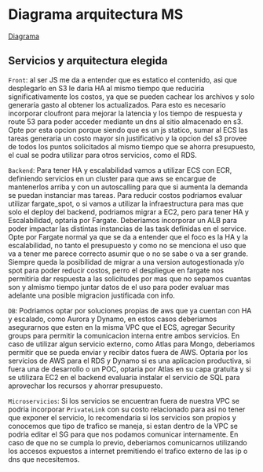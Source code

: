 # Diagrama arquitectura MS
[Diagrama](https://drive.google.com/file/d/1OTIYeq2PjCWkw7D87mxlDC6Wd9hzhOur/view?usp=sharing)

## Servicios y arquitectura elegida
``Front``: al ser JS me da a entender que es estatico el contenido, asi que desplegarlo en S3 le daria HA al mismo tiempo que reduciria significativamente los costos, ya que se pueden cachear los archivos y solo generaria gasto al obtener los actualizados. Para esto es necesario incorporar cloufront para mejorar la latencia y los tiempo de respuesta y route 53 para poder acceder mediante un dns al sitio almacenado en s3.
Opte por esta opcion porque siendo que es un js statico, sumar al ECS las tareas generaria un costo mayor sin justificativo y la opcion del s3 provee de todos los puntos solicitados al mismo tiempo que se ahorra presupuesto, el cual se podra utilizar para otros servicios, como el RDS.

``Backend``: Para tener HA y escalabilidad vamos a utilizar ECS con ECR, definiendo servicios en un cluster para que aws se encargue de mantenerlos arriba y con un autoscalling para que si aumenta la demanda se puedan instanciar mas tareas. Para reducir costos podriamos evaluar utilizar fargate_spot, o si vamos a utilizar la infraestructura para mas que solo el deploy del backend, podriamos migrar a EC2, pero para tener HA y Escalabilidad, optaria por Fargate. Deberiamos incorporar un ALB para poder impactar las distintas instancias de las task definidas en el service.
Opte por Fargate normal ya que se da a entender que el foco es la HA y la escalabilidad, no tanto el presupuesto y como no se menciona el uso que va a tener me parece correcto asumir que o no se sabe o va a ser grande. Siempre queda la posibilidad de migrar a una version autogestionada y/o spot para poder reducir costos, perro el despliegue en fargate nos permitiria dar respuesta a las solicitudes por mas que no sepamos cuantas son y almismo tiempo juntar datos de el uso para poder evaluar mas adelante una posible migracion justificada con info.

`DB`: Podriamos optar por soluciones propias de aws que ya cuentan con HA y escalado, como Aurora y Dynamo, en estos casos deberiamos asegurarnos que esten en la misma VPC que el ECS, agregar Security groups para permitir la comunicacion interna entre ambos servicios. En caso de utilizar algun servicio externo, como Atlas para Mongo, deberiamos permitir que se pueda enviar y recibir datos fuera de AWS. Optaria por los servicios de AWS para el RDS y Dynamo si es una aplicacion productiva, si fuera una de desarrollo o un POC, optaria por Atlas en su capa gratuita y si se utilizara EC2 en el backend evaluaria instalar el servicio de SQL para aprovechar los recursos y ahorrar presupuesto.

`Microservicios`: Si los servicios se encuentran fuera de nuestra VPC se podria incorporar `PrivateLink` con su costo relacionado para asi no tener que exponer el servicio, lo recomendaria si los servicios son propios y conocemos que tipo de trafico se maneja, si estan dentro de la VPC se podria editar el SG para que nos podamos comunicar internamente. En caso de que no se cumpla lo previo, deberiamos comunicarnos utilizando los accesos expuestos a internet premitiendo el trafico externo de las ip o dns que necesitemos.


